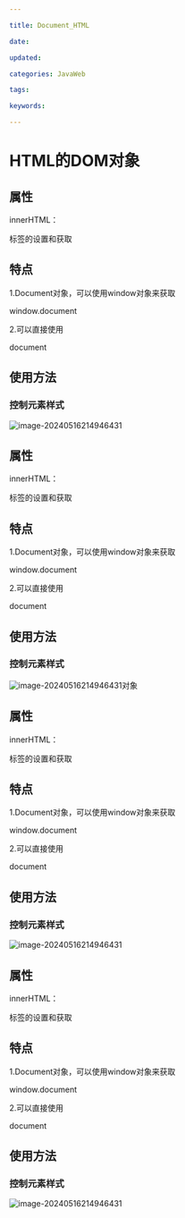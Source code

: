 ```yaml
---

title: Document_HTML

date: 

updated: 

categories: JavaWeb

tags: 

keywords: 

---
```

# HTML的DOM对象

## 属性

innerHTML：

标签的设置和获取

## 特点

1.Document对象，可以使用window对象来获取

window.document

2.可以直接使用

document

## 使用方法

### 控制元素样式

![image-20240516214946431](../TyporaImage/image-20240516214946431.png)

## 属性

innerHTML：

标签的设置和获取

## 特点

1.Document对象，可以使用window对象来获取

window.document

2.可以直接使用

document

## 使用方法

### 控制元素样式

![image-20240516214946431](../TyporaImage/image-20240516214946431.png)对象

## 属性

innerHTML：

标签的设置和获取

## 特点

1.Document对象，可以使用window对象来获取

window.document

2.可以直接使用

document

## 使用方法

### 控制元素样式

![image-20240516214946431](../TyporaImage/image-20240516214946431.png)

## 属性

innerHTML：

标签的设置和获取

## 特点

1.Document对象，可以使用window对象来获取

window.document

2.可以直接使用

document

## 使用方法

### 控制元素样式

![image-20240516214946431](../TyporaImage/image-20240516214946431.png)
